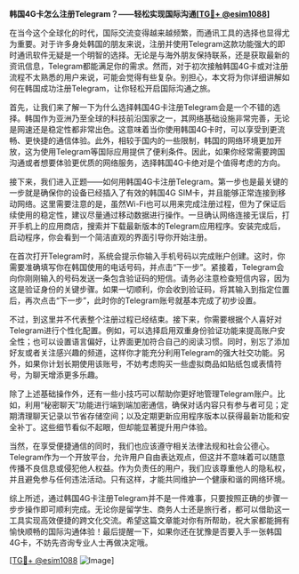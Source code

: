 **韩国4G卡怎么注册Telegram？——轻松实现国际沟通[[TG💪+ @esim1088](https://t.me/s/esim1088)]**

在当今这个全球化的时代，国际交流变得越来越频繁，而通讯工具的选择也显得尤为重要。对于许多身处韩国的朋友来说，注册并使用Telegram这款功能强大的即时通讯软件无疑是一个明智的选择。无论是与海外朋友保持联系，还是获取最新的资讯信息，Telegram都能满足你的需求。然而，对于初次接触韩国4G卡或对注册流程不太熟悉的用户来说，可能会觉得有些复杂。别担心，本文将为你详细讲解如何在韩国成功注册Telegram，让你轻松开启国际沟通之旅。

首先，让我们来了解一下为什么选择韩国4G卡注册Telegram会是一个不错的选择。韩国作为亚洲乃至全球的科技前沿国家之一，其网络基础设施非常完善，无论是网速还是稳定性都非常出色。这意味着当你使用韩国4G卡时，可以享受到更流畅、更快捷的通信体验。此外，相较于国内的一些限制，韩国的网络环境更加开放，这为使用Telegram等国际应用提供了便利条件。因此，如果你经常需要跨国沟通或者想要体验更优质的网络服务，选择韩国4G卡绝对是个值得考虑的方向。

接下来，我们进入正题——如何用韩国4G卡注册Telegram。第一步也是最关键的一步就是确保你的设备已经插入了有效的韩国4G SIM卡，并且能够正常连接到移动网络。这里需要注意的是，虽然Wi-Fi也可以用来完成注册过程，但为了保证后续使用的稳定性，建议尽量通过移动数据进行操作。一旦确认网络连接无误后，打开手机上的应用商店，搜索并下载最新版本的Telegram应用程序。安装完成后，启动程序，你会看到一个简洁直观的界面引导你开始注册。

在首次打开Telegram时，系统会提示你输入手机号码以完成账户创建。这时，你需要准确填写你在韩国使用的电话号码，并点击“下一步”。紧接着，Telegram会向你刚刚输入的号码发送一条包含验证码的短信。请务必注意检查短信内容，因为这是验证身份的关键步骤。如果一切顺利，你会收到验证码，将其输入到指定位置后，再次点击“下一步”，此时你的Telegram账号就基本完成了初步设置。

不过，到这里并不代表整个注册过程已经结束。接下来，你需要根据个人喜好对Telegram进行个性化配置。例如，可以选择启用双重身份验证功能来提高账户安全性；也可以设置语言偏好，让界面更加符合自己的阅读习惯。同时，别忘了添加好友或者关注感兴趣的频道，这样你才能充分利用Telegram的强大社交功能。另外，如果你计划长期使用该账号，不妨考虑购买一些虚拟商品如贴纸包或表情符号，为聊天增添更多乐趣。

除了上述基础操作外，还有一些小技巧可以帮助你更好地管理Telegram账户。比如，利用“秘密聊天”功能进行端到端加密通信，确保对话内容只有参与者可见；定期清理聊天记录以节省存储空间；以及定期更新应用程序版本以获得最新功能和安全补丁。这些细节看似不起眼，但却能显著提升用户体验。

当然，在享受便捷通信的同时，我们也应该遵守相关法律法规和社会公德心。Telegram作为一个开放平台，允许用户自由表达观点，但这并不意味着可以随意传播不良信息或侵犯他人权益。作为负责任的用户，我们应该尊重他人的隐私权，并且避免参与任何违法活动。只有这样，才能共同维护一个健康和谐的网络环境。

综上所述，通过韩国4G卡注册Telegram并不是一件难事，只要按照正确的步骤一步步操作即可顺利完成。无论你是留学生、商务人士还是旅行者，都可以借助这一工具实现高效便捷的跨文化交流。希望这篇文章能对你有所帮助，祝大家都能拥有愉快顺畅的国际沟通体验！最后提醒一下，如果你还在犹豫是否要入手一张韩国4G卡，不妨先咨询专业人士再做决定哦。

[[TG💪+ @esim1088](https://t.me/s/esim1088) ![Image](https://i.postimg.cc/4NQfJmqS/Snipaste-2025-05-13-00-14-12.png)]